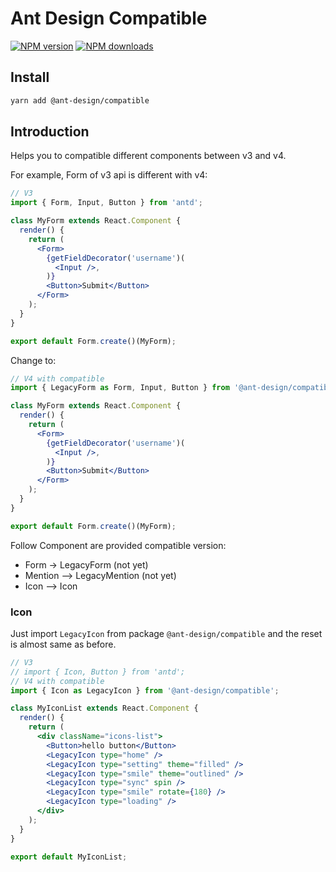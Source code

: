 # Ant Design Compatible

[![NPM version](https://img.shields.io/npm/v/@ant-design/compatible.svg?style=flat)](https://npmjs.org/package/@ant-design/compatible)
[![NPM downloads](http://img.shields.io/npm/dm/@ant-design/compatible.svg?style=flat)](https://npmjs.org/package/@ant-design/compatible)

## Install

```bash
yarn add @ant-design/compatible
```

## Introduction

Helps you to compatible different components between v3 and v4.

For example, Form of v3 api is different with v4:

```jsx
// V3
import { Form, Input, Button } from 'antd';

class MyForm extends React.Component {
  render() {
    return (
      <Form>
        {getFieldDecorator('username')(
          <Input />,
        )}
        <Button>Submit</Button>
      </Form>
    );
  }
}

export default Form.create()(MyForm);
```

Change to:

```jsx
// V4 with compatible
import { LegacyForm as Form, Input, Button } from '@ant-design/compatible';

class MyForm extends React.Component {
  render() {
    return (
      <Form>
        {getFieldDecorator('username')(
          <Input />,
        )}
        <Button>Submit</Button>
      </Form>
    );
  }
}

export default Form.create()(MyForm);
```

Follow Component are provided compatible version:
* Form -> LegacyForm (not yet)
* Mention --> LegacyMention (not yet)
* Icon --> Icon

### Icon
Just import `LegacyIcon` from package `@ant-design/compatible` and the reset is almost same as before.

```jsx
// V3
// import { Icon, Button } from 'antd';
// V4 with compatible
import { Icon as LegacyIcon } from '@ant-design/compatible';

class MyIconList extends React.Component {
  render() {
    return (
      <div className="icons-list">
        <Button>hello button</Button>
        <LegacyIcon type="home" />
        <LegacyIcon type="setting" theme="filled" />
        <LegacyIcon type="smile" theme="outlined" />
        <LegacyIcon type="sync" spin />
        <LegacyIcon type="smile" rotate={180} />
        <LegacyIcon type="loading" />
      </div>
    );
  }
}

export default MyIconList;
```
